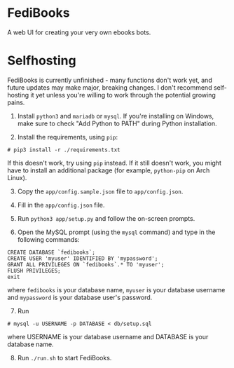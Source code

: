 # FediBooks

A web UI for creating your very own ebooks bots.

# Selfhosting

FediBooks is currently unfinished - many functions don't work yet, and future updates may make major, breaking changes. I don't recommend self-hosting it yet unless you're willing to work through the potential growing pains.

1. Install ``python3`` and ``mariadb`` or ``mysql``. If you're installing on Windows, make sure to check "Add Python to PATH" during Python installation.

2. Install the requirements, using ``pip``:

```
# pip3 install -r ./requirements.txt
```

If this doesn't work, try using ``pip`` instead. If it still doesn't work, you might have to install an additional package (for example, ``python-pip`` on Arch Linux).

3. Copy the ``app/config.sample.json`` file to ``app/config.json``.

4. Fill in the ``app/config.json`` file.

5. Run ``python3 app/setup.py`` and follow the on-screen prompts.

6. Open the MySQL prompt (using the ``mysql`` command) and type in the following commands:

```
CREATE DATABASE `fedibooks`;
CREATE USER 'myuser' IDENTIFIED BY 'mypassword';
GRANT ALL PRIVILEGES ON `fedibooks`.* TO 'myuser';
FLUSH PRIVILEGES;
exit
```

where ``fedibooks`` is your database name, ``myuser`` is your database username and ``mypassword`` is your database user's password.

7. Run

```
# mysql -u USERNAME -p DATABASE < db/setup.sql
```

where USERNAME is your database username and DATABASE is your database name.

8. Run ``./run.sh`` to start FediBooks.
